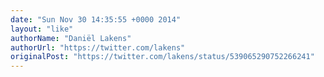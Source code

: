 ```yaml
---
date: "Sun Nov 30 14:35:55 +0000 2014"
layout: "like"
authorName: "Daniël Lakens"
authorUrl: "https://twitter.com/lakens"
originalPost: "https://twitter.com/lakens/status/539065290752266241"
---
```

